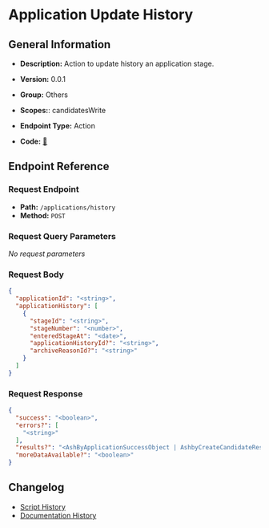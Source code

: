 # Application Update History

## General Information

- **Description:** Action to update history an application stage.

- **Version:** 0.0.1
- **Group:** Others
- **Scopes:**: candidatesWrite
- **Endpoint Type:** Action
- **Code:** [🔗](https://github.com/NangoHQ/integration-templates/tree/main/integrations/ashby/actions/application-update-history.ts)

## Endpoint Reference

### Request Endpoint

- **Path:** `/applications/history`
- **Method:** `POST`

### Request Query Parameters

_No request parameters_

### Request Body

```json
{
  "applicationId": "<string>",
  "applicationHistory": [
    {
      "stageId": "<string>",
      "stageNumber": "<number>",
      "enteredStageAt": "<date>",
      "applicationHistoryId?": "<string>",
      "archiveReasonId?": "<string>"
    }
  ]
}
```

### Request Response

```json
{
  "success": "<boolean>",
  "errors?": [
    "<string>"
  ],
  "results?": "<AshByApplicationSuccessObject | AshbyCreateCandidateResponse | InterviewStageListResponse>",
  "moreDataAvailable?": "<boolean>"
}
```

## Changelog

- [Script History](https://github.com/NangoHQ/integration-templates/commits/main/integrations/ashby/actions/application-update-history.ts)
- [Documentation History](https://github.com/NangoHQ/integration-templates/commits/main/integrations/ashby/actions/application-update-history.md)
